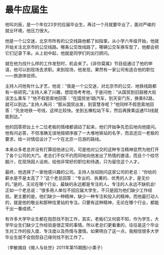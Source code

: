 # 最牛应届生

他叫刘辰，是一个年仅23岁的应届毕业生，再过一个月就要毕业了，面对严峻的就业环境，他压力很大。 

他是一个公交迷，北京市所有的公交线路他都了如指掌。从小学六年级开始，他就开始关注北京市的公交线路。哪条公交改线路了，哪辆公交车换车型了，他都会把它们记录下来。从上初中起，他就是同学们的出行顾问。 

就在他为找什么样的工作发愁时，机会来了。《非你莫属》节目组通过了他的申请，他可以到现场去求职。来到现场，他发现，果然有一家公司有适合他的职位——旅游体验师。 

主持人问他有什么才艺，他说：“我是一个公交迷，对北京市的公交、地铁线路都有一些研究。”主持人来了兴趣，想现场考考他，于是问他：“从国贸到旧鼓楼大街该怎么乘车？”他不假思索地回答：“在国贸坐1路汽车，到天安门东，换乘82路，就可以到达。”主持人再问：“那从国贸出发，到营慧寺呢？”他同样不假思索地回答：“先坐地铁一号线，这样比较快。坐到五棵松站下车，然后再换乘运通113线就能到达。” 

他的回答把台上十二位老板的情绪都调动了起来，他们开始争先恐后地向他提问。他有问必答，不但准确无误地按顺序报了一大堆地铁站的名字，而且还应一老板的要求，给一对情侣设计了一个在北京一日游的路线。 

本来众多老总并没有打算招他进公司，可是他对公交的这种专注精神显然为他打开了各个公司的大门。老总们不仅不约而同地向他发出了热情的邀请，而且个个绞尽脑汁，在现场因人设岗，给他非常好的职位和待遇，只为留住这个人才。 

最终，他选择了一家他感兴趣的公司。主持人张绍刚问这家公司的老总：“你给的薪水是不是太高了？”这个老总回答：“专业的、执著的、优秀的人才，是无价的。”是的，无论在哪个行业，最缺的永远都是专注的人。专注的人永远不缺机会!正如一个老总说：“很多用人单位不招应届大学生，不只是因为他们缺少工作经验。更主要的是，他们缺少一种精神，缺少一种专注和投入的精神。而他最打动人的，就是他的敬业和那种往里钻的专注。只要有这种精神，无论在哪个行业，都能干出一番成绩。” 

有许多大学毕业生都在抱怨找不到工作，其实，老板们又何尝不知，作为学生，大学毕业生们缺少工作经验是很正常的事情。所以老总们更看重的，往往是这个毕业生对工作的投入度、专注度以及热情与激情。如果明白了这一点，我相信很多大学毕业生就不会抱怨自己缘何找不到工作了。 

（李敏摘自《做人与处世》2011年第15期图/小栗子）